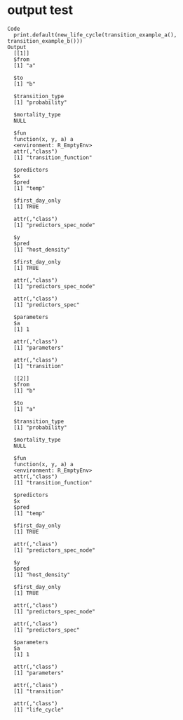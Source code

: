 # output test

    Code
      print.default(new_life_cycle(transition_example_a(), transition_example_b()))
    Output
      [[1]]
      $from
      [1] "a"
      
      $to
      [1] "b"
      
      $transition_type
      [1] "probability"
      
      $mortality_type
      NULL
      
      $fun
      function(x, y, a) a
      <environment: R_EmptyEnv>
      attr(,"class")
      [1] "transition_function"
      
      $predictors
      $x
      $pred
      [1] "temp"
      
      $first_day_only
      [1] TRUE
      
      attr(,"class")
      [1] "predictors_spec_node"
      
      $y
      $pred
      [1] "host_density"
      
      $first_day_only
      [1] TRUE
      
      attr(,"class")
      [1] "predictors_spec_node"
      
      attr(,"class")
      [1] "predictors_spec"
      
      $parameters
      $a
      [1] 1
      
      attr(,"class")
      [1] "parameters"
      
      attr(,"class")
      [1] "transition"
      
      [[2]]
      $from
      [1] "b"
      
      $to
      [1] "a"
      
      $transition_type
      [1] "probability"
      
      $mortality_type
      NULL
      
      $fun
      function(x, y, a) a
      <environment: R_EmptyEnv>
      attr(,"class")
      [1] "transition_function"
      
      $predictors
      $x
      $pred
      [1] "temp"
      
      $first_day_only
      [1] TRUE
      
      attr(,"class")
      [1] "predictors_spec_node"
      
      $y
      $pred
      [1] "host_density"
      
      $first_day_only
      [1] TRUE
      
      attr(,"class")
      [1] "predictors_spec_node"
      
      attr(,"class")
      [1] "predictors_spec"
      
      $parameters
      $a
      [1] 1
      
      attr(,"class")
      [1] "parameters"
      
      attr(,"class")
      [1] "transition"
      
      attr(,"class")
      [1] "life_cycle"

